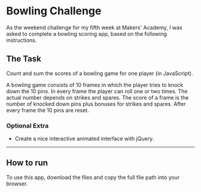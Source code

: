 
Bowling Challenge
=================

As the weekend challenge for my fifth week at Makers' Academy, I was asked to complete a bowling scoring app, based on the following instructions.

## The Task

Count and sum the scores of a bowling game for one player (in JavaScript).

A bowling game consists of 10 frames in which the player tries to knock down the 10 pins. In every frame the player can roll one or two times. The actual number depends on strikes and spares. The score of a frame is the number of knocked down pins plus bonuses for strikes and spares. After every frame the 10 pins are reset.


### Optional Extra

* Create a nice interactive animated interface with jQuery.

***

## How to run
To use this app, download the files and copy the full file path into your browser.
